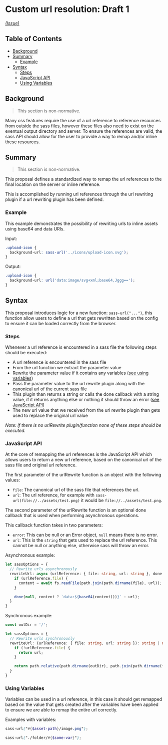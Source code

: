 # Custom url resolution: Draft 1

_[(Issue)](https://github.com/sass/sass/issues/2535)_

## Table of Contents

- [Background](#background)
- [Summary](#summary)
  - [Example](#example)
- [Syntax](#syntax)
  - [Steps](#steps)
  - [JavaScript API](#javascript-api)
  - [Using Variables](#using-variables)

## Background

> This section is non-normative.

Many css features require the use of a url reference to reference resources from outside the sass files, however these files also need to exist on the eventual output directory and server. To ensure the references are valid, the sass API should allow for the user to provide a way to remap and/or inline these resources.

## Summary

> This section is non-normative.

This proposal defines a standardized way to remap the url references to the final location on the server or inline reference.

This is accomplished by running url references through the url rewriting plugin if a url rewriting plugin has been defined.

### Example

This example demonstrates the possibility of rewriting urls to inline assets using base64 and data URIs.

Input:

```scss
.upload-icon {
  background-url: sass-url('../icons/upload-icon.svg');
}
```

Output:

```css
.upload-icon {
  background-url: url('data:image/svg+xml;base64,Jggg==');
}
```

## Syntax

This proposal introduces logic for a new function: `sass-url("...")`, this function allow users to define a url that gets rewritten based on the config to ensure it can be loaded correctly from the browser.

### Steps

Whenever a url reference is encountered in a sass file the following steps should be executed:

- A url reference is encountered in the sass file
- From the url function we extract the parameter value
- Rewrite the parameter value if it contains any variables ([see using variables](#using-variables))
- Pass the parameter value to the url rewrite plugin along with the canonical url of the current sass file
- This plugin than returns a string or calls the done callback with a string value, if it returns anything else or nothing it should throw an error ([see JavaScript API](#javascript-api))
- The new url value that we received from the url rewrite plugin than gets used to replace the original url value

_Note: if there is no urlRewrite plugin/function none of these steps should be executed._

### JavaScript API

At the core of remapping the url references is the JavaScript API which allows users to return a new url reference, based on the canonical url of the sass file and original url reference.

The first parameter of the urlRewrite function is an object with the following values:

- `file`: The canonical url of the sass file that references the url.
- `url`: The url reference, for example with `sass-url(file://../assets/test.png)` it would be `file://../assets/test.png`.

The second parameter of the urlRewrite function is an optional done callback that is used when performing asynchronous operations.

This callback function takes in two parameters:

- `error`: This can be null or an Error object, `null` means there is no error.
- `url`: This is the `string` that gets used to replace the url reference. This cannot be null or anything else, otherwise sass will throw an error.

Asynchronous example:

```TypeScript
let sassOptions = {
  // Rewrite urls asynchronously
  rewriteUrl: async (urlReference: { file: string, url: string }, done: (error: Error | null, url: string | null) => void): void => {
    if (urlReference.file) {
      content = await fs.readFile(path.join(path.dirname(file), url));
    }

    done(null, content ? `data:${base64(content)))}` : url);
  }
}
```

Synchronous example:

```TypeScript
const outDir = '/';

let sassOptions = {
  // Rewrite urls synchronously
  rewriteUrl: (urlReference: { file: string, url: string }): string | null => {
    if (!urlReference.file) {
      return url;
    }

    return path.relative(path.dirname(outDir), path.join(path.dirname(file), url));
  }
}
```

### Using Variables

Variables can be used in a url reference, in this case it should get remapped based on the value that gets created after the variables have been applied to ensure we are able to remap the entire url correctly.

Examples with variables:

```Scss
sass-url("#{$asset-path}/image.png");
```

```Scss
sass-url("./folder/#{$some-var}");
```
